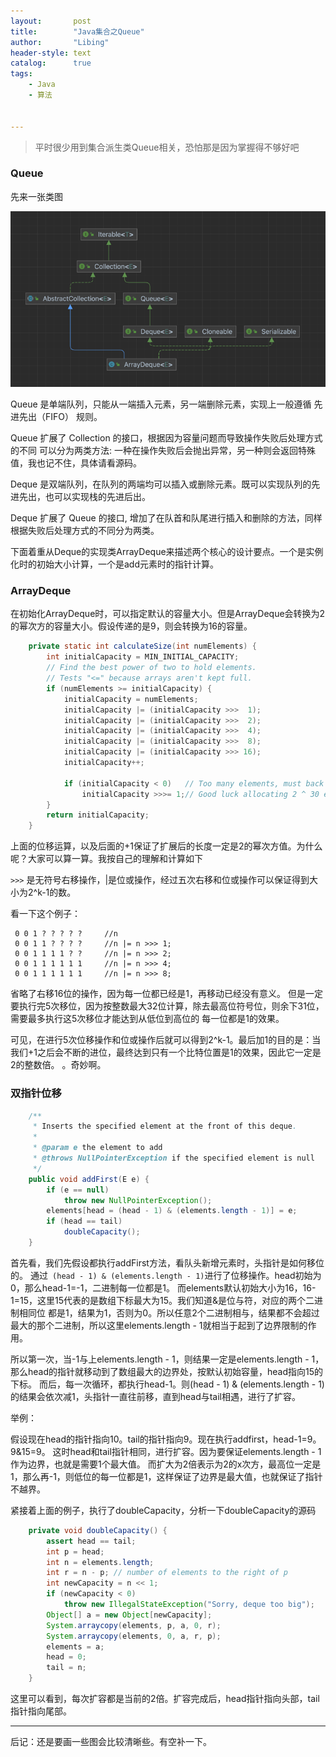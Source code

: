 ```yaml
---
layout:       post
title:        "Java集合之Queue"
author:       "Libing"
header-style: text
catalog:      true
tags:
    - Java
    - 算法

    
---
```


> 平时很少用到集合派生类Queue相关，恐怕那是因为掌握得不够好吧

### Queue

先来一张类图

<img src="/img/java/queue/arraydeque.png">

Queue 是单端队列，只能从一端插入元素，另一端删除元素，实现上一般遵循 先进先出（FIFO） 规则。

Queue 扩展了 Collection 的接口，根据因为容量问题而导致操作失败后处理方式的不同
可以分为两类方法: 一种在操作失败后会抛出异常，另一种则会返回特殊值，我也记不住，具体请看源码。

Deque 是双端队列，在队列的两端均可以插入或删除元素。既可以实现队列的先进先出，也可以实现栈的先进后出。

Deque 扩展了 Queue 的接口, 增加了在队首和队尾进行插入和删除的方法，同样根据失败后处理方式的不同分为两类。

下面着重从Deque的实现类ArrayDeque来描述两个核心的设计要点。一个是实例化时的初始大小计算，一个是add元素时的指针计算。

### ArrayDeque

在初始化ArrayDeque时，可以指定默认的容量大小。但是ArrayDeque会转换为2的幂次方的容量大小。假设传递的是9，则会转换为16的容量。

```java
    private static int calculateSize(int numElements) {
        int initialCapacity = MIN_INITIAL_CAPACITY;
        // Find the best power of two to hold elements.
        // Tests "<=" because arrays aren't kept full.
        if (numElements >= initialCapacity) {
            initialCapacity = numElements;
            initialCapacity |= (initialCapacity >>>  1);
            initialCapacity |= (initialCapacity >>>  2);
            initialCapacity |= (initialCapacity >>>  4);
            initialCapacity |= (initialCapacity >>>  8);
            initialCapacity |= (initialCapacity >>> 16);
            initialCapacity++;

            if (initialCapacity < 0)   // Too many elements, must back off
                initialCapacity >>>= 1;// Good luck allocating 2 ^ 30 elements
        }
        return initialCapacity;
    }
```
上面的位移运算，以及后面的+1保证了扩展后的长度一定是2的幂次方值。为什么呢？大家可以算一算。我按自己的理解和计算如下

`>>>` 是无符号右移操作，|是位或操作，经过五次右移和位或操作可以保证得到大小为2^k-1的数。 

看一下这个例子：
```
 0 0 1 ? ? ? ? ?     //n
 0 0 1 1 ? ? ? ?     //n |= n >>> 1;
 0 0 1 1 1 1 ? ?     //n |= n >>> 2;
 0 0 1 1 1 1 1 1     //n |= n >>> 4;
 0 0 1 1 1 1 1 1     //n |= n >>> 8;
```
省略了右移16位的操作，因为每一位都已经是1，再移动已经没有意义。
但是一定要执行完5次移位，因为按整数最大32位计算，除去最高位符号位，则余下31位，需要最多执行这5次移位才能达到从低位到高位的
每一位都是1的效果。

可见，在进行5次位移操作和位或操作后就可以得到2^k-1。最后加1的目的是：当我们+1之后会不断的进位，最终达到只有一个比特位置是1的效果，因此它一定是2的整数倍。
。奇妙啊。


### 双指针位移

```java
    /**
     * Inserts the specified element at the front of this deque.
     *
     * @param e the element to add
     * @throws NullPointerException if the specified element is null
     */
    public void addFirst(E e) {
        if (e == null)
            throw new NullPointerException();
        elements[head = (head - 1) & (elements.length - 1)] = e;
        if (head == tail)
            doubleCapacity();
    }
```
首先看，我们先假设都执行addFirst方法，看队头新增元素时，头指针是如何移位的。
通过` (head - 1) & (elements.length - 1)`进行了位移操作。head初始为0，那么head-1=-1，二进制每一位都是1。
而elements默认初始大小为16，16-1=15，这里15代表的是数组下标最大为15。我们知道&是位与符，对应的两个二进制相同位
都是1，结果为1，否则为0。所以任意2个二进制相与，结果都不会超过最大的那个二进制，所以这里elements.length - 1就相当于起到了边界限制的作用。

所以第一次，当-1与上elements.length - 1，则结果一定是elements.length - 1，那么head的指针就移动到了数组最大的边界处，按默认初始容量，head指向15的下标。
而后，每一次循环，都执行head-1。则(head - 1) & (elements.length - 1)的结果会依次减1，头指针一直往前移，直到head与tail相遇，进行了扩容。


举例：

假设现在head的指针指向10。tail的指针指向9。现在执行addfirst，head-1=9。9&15=9。
这时head和tail指针相同，进行扩容。因为要保证elements.length - 1作为边界，也就是需要1个最大值。 
而扩大为2倍表示为2的x次方，最高位一定是1，那么再-1，则低位的每一位都是1，这样保证了边界是最大值，也就保证了指针不越界。

紧接着上面的例子，执行了doubleCapacity，分析一下doubleCapacity的源码
```java
    private void doubleCapacity() {
        assert head == tail;
        int p = head;
        int n = elements.length;
        int r = n - p; // number of elements to the right of p
        int newCapacity = n << 1;
        if (newCapacity < 0)
            throw new IllegalStateException("Sorry, deque too big");
        Object[] a = new Object[newCapacity];
        System.arraycopy(elements, p, a, 0, r);
        System.arraycopy(elements, 0, a, r, p);
        elements = a;
        head = 0;
        tail = n;
    }
```
这里可以看到，每次扩容都是当前的2倍。扩容完成后，head指针指向头部，tail指针指向尾部。

---
后记：还是要画一些图会比较清晰些。有空补一下。


